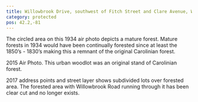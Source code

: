 ```yaml
---
title: Willowbrook Drive, southwest of Fitch Street and Clare Avenue, Welland
category: protected
pos: 42.2,-81
---
```


The circled area on this 1934 air photo depicts a mature forest. Mature forests in 1934 would have been continually forested since at least the 1850’s - 1830’s making this a remnant of the original Carolinian forest.

2015 Air Photo. This urban woodlot was
an original stand of Carolinian forest.

2017 address points and street layer
shows subdivided lots over forested area.
The forested area with Willowbrook Road running through it has been clear cut and no longer exists.
